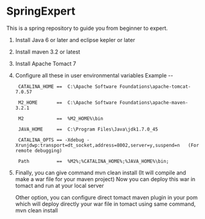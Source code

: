 # SpringExpert
This is a spring repository to guide you from beginner to expert.

1. Install Java 6 or later and eclipse kepler or later
2. Install maven 3.2 or latest
3. Install Apache Tomact 7
4. Configure all these in user environmental variables
    Example -- 

        CATALINA_HOME ==  C:\Apache Software Foundations\apache-tomcat-7.0.57 
        
        M2_HOME       ==  C:\Apache Software Foundations\apache-maven-3.2.1
        
        M2            ==  %M2_HOME%\bin
        
        JAVA_HOME     ==  C:\Program Files\Java\jdk1.7.0_45
        
        CATALINA_OPTS == -Xdebug -Xrunjdwp:transport=dt_socket,address=8002,server=y,suspend=n   (For remote debugging)
        
        Path          ==  %M2%;%CATALINA_HOME%;%JAVA_HOME%\bin;
        
5. Finally, you can give command 
    mvn clean install
    (It will compile and make a war file for your maven project)
    Now you can deploy this war in tomact and run at your local server
    
    Other option, you can configure direct tomact maven plugin in your pom which will deploy directly your war file in tomact
    using same command, mvn clean install
    
    
